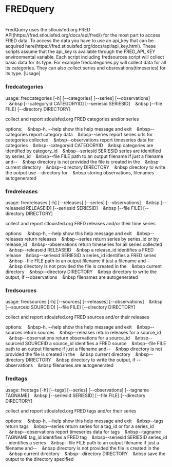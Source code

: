 
# FREDquery
#

<p>
FredQuery uses the stlouisfed.org FRED
API(https://fred.stlouisfed.org/docs/api/fred/) for the most part to
access FRED data. To access the data you have to use an api_key that can
be acquired here(https://fred.stlouisfed.org/docs/api/api_key.html).
These scripts assume that the api_key is available through the FRED_API_KEY
environmental variable. Each script including fredsources
script will collect basic data for its type. For example
fredcategories.py will collect data for all its categories. They can
also collect series and obsrevations(timeseries) for its type.
</p〉


## [Usage]

### fredcategories
usage: fredcategories [-h] [--categories] [--series] [--observations]
&nbsp;&nbsp;&nbsp;&nbsp                    [--categoryid CATEGORYID] [--seriesid SERIESID]
&nbsp;&nbsp;&nbsp;&nbsp                    [--file FILE] [--directory DIRECTORY]

collect and report stlouisfed.org FRED categories and/or series

options:
&nbsp;&nbsp;&nbsp;&nbsp-h, --help            show this help message and exit
&nbsp;&nbsp;&nbsp;&nbsp--categories          report category data
&nbsp;&nbsp;&nbsp;&nbsp--series              report series urls for categories collected
&nbsp;&nbsp;&nbsp;&nbsp--observations        report timeseries data for categories
&nbsp;&nbsp;&nbsp;&nbsp--categoryid CATEGORYID
&nbsp;&nbsp;&nbsp;&nbsp                      categories are identified by category_id
&nbsp;&nbsp;&nbsp;&nbsp--seriesid SERIESID   series are identified by series_id
&nbsp;&nbsp;&nbsp;&nbsp--file FILE           path to an output filename if just a filename and--
&nbsp;&nbsp;&nbsp;&nbsp                      directory is not provided the file is created in the
&nbsp;&nbsp;&nbsp;&nbsp                      current directory
&nbsp;&nbsp;&nbsp;&nbsp--directory DIRECTORY
&nbsp;&nbsp;&nbsp;&nbsp                      directory to write the output use --directory for
&nbsp;&nbsp;&nbsp;&nbsp                      storing observations, filenames autogenerated

### fredreleases
usage: fredreleases [-h] [--releases] [--series] [--observations]
&nbsp;&nbsp;&nbsp;&nbsp                  [--releaseid RELEASEID] [--seriesid SERIESID]
&nbsp;&nbsp;&nbsp;&nbsp                  [--file FILE] [--directory DIRECTORY]

collect and report stlouisfed.org FRED releases and/or their time series

options:
&nbsp;&nbsp;&nbsp;&nbsp-h, --help            show this help message and exit
&nbsp;&nbsp;&nbsp;&nbsp--releases            return releases
&nbsp;&nbsp;&nbsp;&nbsp--series              return series by series_id or by release_id
&nbsp;&nbsp;&nbsp;&nbsp--observations        return timeseries for all series collected
&nbsp;&nbsp;&nbsp;&nbsp--releaseid RELEASEID
&nbsp;&nbsp;&nbsp;&nbsp                      a release_id identifies a FRED release
&nbsp;&nbsp;&nbsp;&nbsp--seriesid SERIESID   a series_id identifies a FRED series
&nbsp;&nbsp;&nbsp;&nbsp--file FILE           path to an output filename if just a filename and--
&nbsp;&nbsp;&nbsp;&nbsp                      directory is not provided the file is created in the
&nbsp;&nbsp;&nbsp;&nbsp                      current directory
&nbsp;&nbsp;&nbsp;&nbsp--directory DIRECTORY
&nbsp;&nbsp;&nbsp;&nbsp                      directory to write the output, if --observations
&nbsp;&nbsp;&nbsp;&nbsp                      filenames are autogenerated


### fredsources
usage: fredsources [-h] [--sources] [--releases] [--observations]
&nbsp;&nbsp;&nbsp;&nbsp                 [--sourceid SOURCEID] [--file FILE] [--directory DIRECTORY]

collect and report stlouisfed.org FRED sources and/or their releases

options:
&nbsp;&nbsp;&nbsp;&nbsp-h, --help            show this help message and exit
&nbsp;&nbsp;&nbsp;&nbsp--sources             return sources
&nbsp;&nbsp;&nbsp;&nbsp--releases            return releases for a source_id
&nbsp;&nbsp;&nbsp;&nbsp--observations        return observations for a source_id
&nbsp;&nbsp;&nbsp;&nbsp--sourceid SOURCEID   a source_id identifies a FRED source
&nbsp;&nbsp;&nbsp;&nbsp--file FILE           path to an output filename if just a filename and--
&nbsp;&nbsp;&nbsp;&nbsp                      directory is not provided the file is created in the
&nbsp;&nbsp;&nbsp;&nbsp                      current directory
&nbsp;&nbsp;&nbsp;&nbsp--directory DIRECTORY
&nbsp;&nbsp;&nbsp;&nbsp                      directory to write the output, if --observations
&nbsp;&nbsp;&nbsp;&nbsp                      filenames are autogenerated


### fredtags
usage: fredtags [-h] [--tags] [--series] [--observations] [--tagname TAGNAME]
&nbsp;&nbsp;&nbsp;&nbsp              [--seriesid SERIESID] [--file FILE] [--directory DIRECTORY]

collect and report stlouisfed.org FRED tags and/or their series

options:
&nbsp;&nbsp;&nbsp;&nbsp-h, --help            show this help message and exit
&nbsp;&nbsp;&nbsp;&nbsp--tags                return tags
&nbsp;&nbsp;&nbsp;&nbsp--series              return series for a tag_id or for a series_id
&nbsp;&nbsp;&nbsp;&nbsp--observations        report timeseries data for tags
&nbsp;&nbsp;&nbsp;&nbsp--tagname TAGNAME     tag_id identifies a FRED tag
&nbsp;&nbsp;&nbsp;&nbsp--seriesid SERIESID   series_id - identifies a series
&nbsp;&nbsp;&nbsp;&nbsp--file FILE           path to an output filename if just a filename and--
&nbsp;&nbsp;&nbsp;&nbsp                      directory is not provided the file is created in the
&nbsp;&nbsp;&nbsp;&nbsp                      current directory
&nbsp;&nbsp;&nbsp;&nbsp--directory DIRECTORY
&nbsp;&nbsp;&nbsp;&nbsp                      save the output to the directory specified
